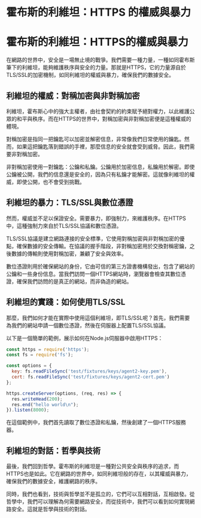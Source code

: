 # 霍布斯的利維坦：HTTPS 的權威與暴力

# 霍布斯的利維坦：HTTPS的權威與暴力

在網路的世界中，安全是一場無止境的戰爭。我們需要一種力量，一種如同霍布斯筆下的利維坦，能夠維護秩序與安全的力量。那就是HTTPS，它的力量源自於TLS/SSL的加密機制，如同利維坦的權威與暴力，確保我們的數據安全。

## 利維坦的權威：對稱加密與非對稱加密

利維坦，霍布斯心中的強大主權者，由社會契約的約束賦予絕對權力，以此維護公眾的和平與秩序。而在HTTPS的世界中，對稱加密與非對稱加密便是這種權威的體現。

對稱加密是指同一把鑰匙可以加密並解密信息，非常像我們日常使用的鑰匙。然而，如果這把鑰匙落到錯誤的手裡，那麼信息的安全就會受到威脅。因此，我們需要非對稱加密。

非對稱加密使用一對鑰匙：公鑰和私鑰。公鑰用於加密信息，私鑰用於解密。即使公鑰被公開，我們的信息還是安全的，因為只有私鑰才能解密。這就像利維坦的權威，即使公開，也不會受到挑戰。

## 利維坦的暴力：TLS/SSL與數位憑證

然而，權威並不足以保證安全。需要暴力，即強制力，來維護秩序。在HTTPS中，這種強制力來自於TLS/SSL協議和數位憑證。

TLS/SSL協議是建立網路連接的安全標準，它使用對稱加密與非對稱加密的優點，確保數據的安全傳輸。在協議的握手階段，非對稱加密用於交換對稱密鑰，之後數據的傳輸則使用對稱加密，兼顧了安全與效率。

數位憑證則用於確保網站的身份，它由可信的第三方證書機構發出，包含了網站的公鑰和一些身份信息。當我們訪問一個HTTPS網站時，瀏覽器會檢查其數位憑證，確保我們訪問的是真正的網站，而非偽造的網站。

## 利維坦的實踐：如何使用TLS/SSL

那麼，我們如何才能在實際中使用這個利維坦，即TLS/SSL呢？首先，我們需要為我們的網站申請一個數位憑證，然後在伺服器上配置TLS/SSL協議。

以下是一個簡單的範例，展示如何在Node.js伺服器中啟用HTTPS：

```javascript
const https = require('https');
const fs = require('fs');

const options = {
  key: fs.readFileSync('test/fixtures/keys/agent2-key.pem'),
  cert: fs.readFileSync('test/fixtures/keys/agent2-cert.pem')
};

https.createServer(options, (req, res) => {
  res.writeHead(200);
  res.end("hello world\n");
}).listen(8000);
```

在這個範例中，我們首先讀取了數位憑證和私鑰，然後創建了一個HTTPS服務器。

## 利維坦的對話：哲學與技術

最後，我們回到哲學。霍布斯的利維坦是一種對公共安全與秩序的追求，而HTTPS也是如此。它在網路的世界中，如同利維坦般的存在，以其權威與暴力，確保我們的數據安全，維護網路的秩序。

同時，我們也看到，技術與哲學並不是孤立的，它們可以互相對話，互相啟發。從哲學中，我們可以理解為何需要網路安全，而從技術中，我們可以看到如何實現網路安全。這就是哲學與技術的對話。